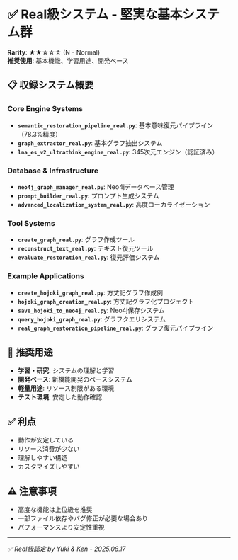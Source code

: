 # ✅ Real級システム - 堅実な基本システム群

**Rarity**: ★★☆☆☆ (N - Normal)  
**推奨使用**: 基本機能、学習用途、開発ベース

## 📋 **収録システム概要**

### Core Engine Systems
- **`semantic_restoration_pipeline_real.py`**: 基本意味復元パイプライン（78.3%精度）
- **`graph_extractor_real.py`**: 基本グラフ抽出システム
- **`lna_es_v2_ultrathink_engine_real.py`**: 345次元エンジン（認証済み）

### Database & Infrastructure
- **`neo4j_graph_manager_real.py`**: Neo4jデータベース管理
- **`prompt_builder_real.py`**: プロンプト生成システム
- **`advanced_localization_system_real.py`**: 高度ローカライゼーション

### Tool Systems
- **`create_graph_real.py`**: グラフ作成ツール
- **`reconstruct_text_real.py`**: テキスト復元ツール
- **`evaluate_restoration_real.py`**: 復元評価システム

### Example Applications
- **`create_hojoki_graph_real.py`**: 方丈記グラフ作成例
- **`hojoki_graph_creation_real.py`**: 方丈記グラフ化プロジェクト
- **`save_hojoki_to_neo4j_real.py`**: Neo4j保存システム
- **`query_hojoki_graph_real.py`**: グラフクエリシステム
- **`real_graph_restoration_pipeline_real.py`**: グラフ復元パイプライン

## 🎯 **推奨用途**

- **学習・研究**: システムの理解と学習
- **開発ベース**: 新機能開発のベースシステム
- **軽量用途**: リソース制限がある環境
- **テスト環境**: 安定した動作確認

## ✅ **利点**

- 動作が安定している
- リソース消費が少ない
- 理解しやすい構造
- カスタマイズしやすい

## ⚠️ **注意事項**

- 高度な機能は上位級を推奨
- 一部ファイル依存やバグ修正が必要な場合あり
- パフォーマンスより安定性重視

---
*✅ Real級認定 by Yuki & Ken - 2025.08.17*